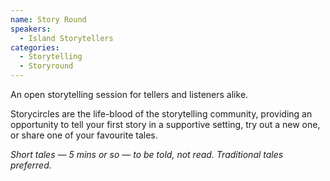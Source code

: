 ```yaml
---
name: Story Round
speakers:
  - Island Storytellers
categories:
  - Storytelling
  - Storyround
---
```


An open storytelling session for tellers and listeners alike.

Storycircles are the life-blood of the storytelling community, providing an opportunity to tell your first story in a supportive setting, try out a new one, or share one of your favourite tales.


*Short tales — 5 mins or so — to be told, not read. Traditional tales preferred.*